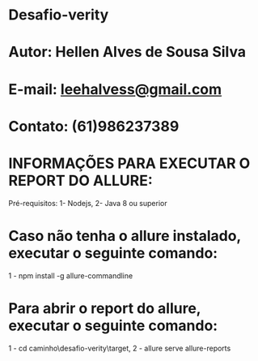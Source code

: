# Desafio-verity
# Autor: Hellen Alves de Sousa Silva
# E-mail: leehalvess@gmail.com
# Contato: (61)986237389 

# INFORMAÇÕES PARA EXECUTAR O REPORT DO ALLURE:
Pré-requisitos:
1- Nodejs,
2- Java 8 ou superior

# Caso não tenha o allure instalado, executar o seguinte comando:
1 - npm install -g allure-commandline

# Para abrir o report do allure, executar o seguinte comando:
1 - cd caminho\desafio-verity\target,
2 - allure serve allure-reports
